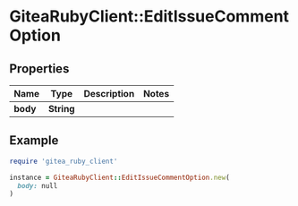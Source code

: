 # GiteaRubyClient::EditIssueCommentOption

## Properties

| Name | Type | Description | Notes |
| ---- | ---- | ----------- | ----- |
| **body** | **String** |  |  |

## Example

```ruby
require 'gitea_ruby_client'

instance = GiteaRubyClient::EditIssueCommentOption.new(
  body: null
)
```

